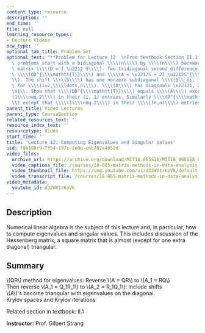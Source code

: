 ```yaml
---
content_type: resource
description: ''
end_time: ''
file: null
learning_resource_types:
- Lecture Videos
ocw_type: ''
optional_tab_title: Problem Set
optional_text: "**Problem for Lecture 12  \nFrom textbook Section II.1**\n\nThese\
  \ problems start with a bidiagonal \\\\(n\\\\) by \\\\(n\\\\) backward difference\
  \ matrix \\\\(D = I \u2212 S\\\\). Two tridiagonal second difference matrices are\
  \ \\\\(DD^{\\\\mathtt{T}}\\\\) and \\\\(A = \u2212S + 2I \u2212S^{\\\\mathtt{T}}\\\
  \\). The shift \\\\(S\\\\) has one nonzero subdiagonal \\\\(S\\_{i, i-1}=1\\\\)\
  \ for \\\\(i=2,\\\\ldots,n\\\\). \\\\(A\\\\) has diagonals \u22121, 2, \u22121.\n\
  \n1\\. Show that \\\\(DD^{\\\\mathtt{T}}\\\\) equals \\\\(A\\\\) except that \\\\\
  (1\\\\neq 2\\\\) in their (1, 1) entries. Similarly \\\\(D^{\\\\mathtt{T}} D = A\\\
  \\) except that \\\\(1\\\\neq 2\\\\) in their \\\\((n,n)\\\\) entries."
parent_title: Video Lectures
parent_type: CourseSection
related_resources_text: ''
resource_index_text: ''
resourcetype: Video
start_time: ''
title: 'Lecture 12: Computing Eigenvalues and Singular Values'
uid: f86188c9-7f54-197c-2e0a-c6b782a4b52d
video_files:
  archive_url: https://archive.org/download/MIT18.065S18/MIT18_065S18_Lecture12_300k.mp4
  video_captions_file: /courses/18-065-matrix-methods-in-data-analysis-signal-processing-and-machine-learning-spring-2018/879cbe9b11ea5cfcaecc11fda8addf7e_d32WV1rKoVk.vtt
  video_thumbnail_file: https://img.youtube.com/vi/d32WV1rKoVk/default.jpg
  video_transcript_file: /courses/18-065-matrix-methods-in-data-analysis-signal-processing-and-machine-learning-spring-2018/d16b04c5aef320f89090baf1470d4b74_d32WV1rKoVk.pdf
video_metadata:
  youtube_id: d32WV1rKoVk
---
```


Description
-----------

Numerical linear algebra is the subject of this lecture and, in particular, how to compute eigenvalues and singular values. This includes discussion of the Hessenberg matrix, a square matrix that is almost (except for one extra diagonal) triangular.

Summary
-------

\\(QR\\) method for eigenvalues: Reverse \\(A = QR\\) to \\(A\_1 = RQ\\)  
Then reverse \\(A\_1 = Q\_1R\_1\\) to \\(A\_2 = R\_1Q\_1\\): Include shifts  
\\(A\\)'s become triangular with eigenvalues on the diagonal.  
Krylov spaces and Krylov iterations

Related section in textbook: II.1

**Instructor:** Prof. Gilbert Strang



